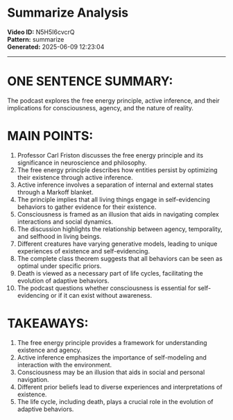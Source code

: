 # Summarize Analysis

**Video ID:** N5H5I6cvcrQ  
**Pattern:** summarize  
**Generated:** 2025-06-09 12:23:04  

---

# ONE SENTENCE SUMMARY:
The podcast explores the free energy principle, active inference, and their implications for consciousness, agency, and the nature of reality.

# MAIN POINTS:
1. Professor Carl Friston discusses the free energy principle and its significance in neuroscience and philosophy.
2. The free energy principle describes how entities persist by optimizing their existence through active inference.
3. Active inference involves a separation of internal and external states through a Markoff blanket.
4. The principle implies that all living things engage in self-evidencing behaviors to gather evidence for their existence.
5. Consciousness is framed as an illusion that aids in navigating complex interactions and social dynamics.
6. The discussion highlights the relationship between agency, temporality, and selfhood in living beings.
7. Different creatures have varying generative models, leading to unique experiences of existence and self-evidencing.
8. The complete class theorem suggests that all behaviors can be seen as optimal under specific priors.
9. Death is viewed as a necessary part of life cycles, facilitating the evolution of adaptive behaviors.
10. The podcast questions whether consciousness is essential for self-evidencing or if it can exist without awareness.

# TAKEAWAYS:
1. The free energy principle provides a framework for understanding existence and agency.
2. Active inference emphasizes the importance of self-modeling and interaction with the environment.
3. Consciousness may be an illusion that aids in social and personal navigation.
4. Different prior beliefs lead to diverse experiences and interpretations of existence.
5. The life cycle, including death, plays a crucial role in the evolution of adaptive behaviors.